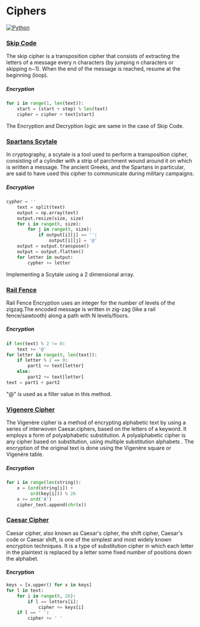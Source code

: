# Ciphers

[![Python](https://img.shields.io/badge/Python-3.7.7-blue)](https://www.python.org/downloads/windows/)

### [Skip Code](https://github.com/ans-sharma/ciphers/blob/master/skip_code.py)

The skip cipher is a transposition cipher that consists of extracting the letters of a message every n characters (by jumping n characters or skipping n−1). When the end of the message is reached, resume at the beginning (loop).

##### Encryption
``` python
for i in range(1, len(text)):
    start = (start + step) % len(text)
    cipher = cipher + text[start]
```

The Encryption and Decryption logic are same in the case of Skip Code.

### [Spartans Scytale](https://github.com/ans-sharma/ciphers/blob/master/spartan_scytale.py)

In cryptography, a scytale is a tool used to perform a transposition cipher, consisting of a cylinder with a strip of parchment wound around it on which is written a message. The ancient Greeks, and the Spartans in particular, are said to have used this cipher to communicate during military campaigns. 

##### Encryption
``` python
cypher = ''
    text = split(text)
    output = np.array(text)
    output.resize(size, size)
    for i in range(0, size):
        for j in range(0, size):
            if output[i][j] == '':
                output[i][j] = '@'
    output = output.transpose()
    output = output.flatten()
    for letter in output:
        cypher += letter
``` 

Implementing a Scytale using a 2 dimensional array.

### [Rail Fence](https://github.com/ans-sharma/ciphers/blob/master/rail_fence.py)

Rail Fence Encryption uses an integer for the number of levels of the zigzag.The encoded message is written in zig-zag (like a rail fence/sawtooth) along a path with N levels/floors.

##### Encryption

``` python
if len(text) % 2 != 0:
    text += '@'
for letter in range(0, len(text)):
    if letter % 2 == 0:
        part1 += text[letter]
    else:
        part2 += text[letter]
text = part1 + part2
```

"@" is used as a filler value in this method.

### [Vigenere Cipher](https://github.com/ans-sharma/ciphers/blob/master/vigen%C3%A8re_cipher.py)

The Vigenère cipher is a method of encrypting alphabetic text by using a series of interwoven Caesar.ciphers, based on the letters of a keyword. It employs a form of polyalphabetic substitution. A polyalphabetic cipher is any cipher based on substitution, using multiple substitution alphabets . The encryption of the original text is done using the Vigenère square or Vigenère table.

##### Encryption

``` python
for i in range(len(string)):
    x = (ord(string[i]) +
         ord(key[i])) % 26
    x += ord('A')
    cipher_text.append(chr(x))
```

### [Caesar Cipher](https://github.com/ans-sharma/ciphers/blob/master/caesar_cipher.py)

Caesar cipher, also known as Caesar's cipher, the shift cipher, Caesar's code or Caesar shift, is one of the simplest and most widely known encryption techniques. It is a type of substitution cipher in which each letter in the plaintext is replaced by a letter some fixed number of positions down the alphabet.

#### Encryption

``` python
keys = [x.upper() for x in keys]
for l in text:
    for i in range(0, 26):
        if l == letters[i]:
            cipher += keys[i]
    if l == ' ':
        cipher += ' '
```


